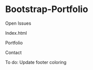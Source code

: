 # Bootstrap-Portfolio


Open Issues


Index.html
   

Portfolio
   

Contact

    



To do: 
Update footer coloring
